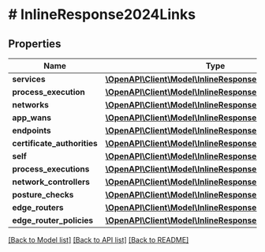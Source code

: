 # # InlineResponse2024Links

## Properties

Name | Type | Description | Notes
------------ | ------------- | ------------- | -------------
**services** | [**\OpenAPI\Client\Model\InlineResponse200LinksSelf**](InlineResponse200LinksSelf.md) |  | 
**process_execution** | [**\OpenAPI\Client\Model\InlineResponse200LinksNetwork**](InlineResponse200LinksNetwork.md) |  | 
**networks** | [**\OpenAPI\Client\Model\InlineResponse200LinksNetwork**](InlineResponse200LinksNetwork.md) |  | 
**app_wans** | [**\OpenAPI\Client\Model\InlineResponse200LinksSelf**](InlineResponse200LinksSelf.md) |  | 
**endpoints** | [**\OpenAPI\Client\Model\InlineResponse200LinksSelf**](InlineResponse200LinksSelf.md) |  | 
**certificate_authorities** | [**\OpenAPI\Client\Model\InlineResponse200LinksSelf**](InlineResponse200LinksSelf.md) |  | 
**self** | [**\OpenAPI\Client\Model\InlineResponse200LinksSelf**](InlineResponse200LinksSelf.md) |  | 
**process_executions** | [**\OpenAPI\Client\Model\InlineResponse200LinksNetwork**](InlineResponse200LinksNetwork.md) |  | 
**network_controllers** | [**\OpenAPI\Client\Model\InlineResponse200LinksSelf**](InlineResponse200LinksSelf.md) |  | 
**posture_checks** | [**\OpenAPI\Client\Model\InlineResponse200LinksSelf**](InlineResponse200LinksSelf.md) |  | 
**edge_routers** | [**\OpenAPI\Client\Model\InlineResponse200LinksSelf**](InlineResponse200LinksSelf.md) |  | 
**edge_router_policies** | [**\OpenAPI\Client\Model\InlineResponse200LinksSelf**](InlineResponse200LinksSelf.md) |  | 

[[Back to Model list]](../../README.md#documentation-for-models) [[Back to API list]](../../README.md#documentation-for-api-endpoints) [[Back to README]](../../README.md)


